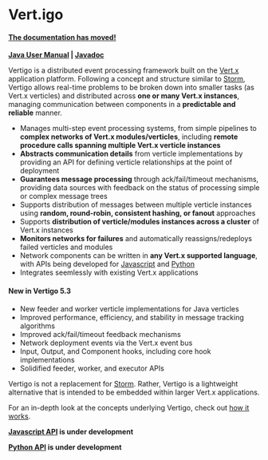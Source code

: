 Vert.igo
========

#### [The documentation has moved!](https://github.com/kuujo/vertigo/wiki/Vertigo-Documentation)

**[Java User Manual](https://github.com/kuujo/vertigo/wiki/Java-User-Manual) | [Javadoc](http://vertigo.kuujo.net/java/)**

Vertigo is a distributed event processing framework built on the
[Vert.x](http://vertx.io/) application platform. Following a concept and
structure similar to [Storm](https://github.com/nathanmarz/storm), Vertigo
allows real-time problems to be broken down into smaller tasks (as Vert.x
verticles) and distributed across **one or many Vert.x instances**, managing
communication between components in a **predictable and reliable** manner.

* Manages multi-step event processing systems, from simple pipelines to
  **complex networks of Vert.x modules/verticles**, including **remote procedure
  calls spanning multiple Vert.x verticle instances**
* **Abstracts communication details** from verticle implementations by providing
  an API for defining verticle relationships at the point of deployment
* **Guarantees message processing** through ack/fail/timeout mechanisms, providing
  data sources with feedback on the status of processing simple or complex
  message trees
* Supports distribution of messages between multiple verticle instances using
  **random, round-robin, consistent hashing, or fanout** approaches
* Supports **distribution of verticle/modules instances across a cluster** of Vert.x
  instances
* **Monitors networks for failures** and automatically reassigns/redeploys failed
  verticles and modules
* Network components can be written in **any Vert.x supported language**, with
  APIs being developed for [Javascript](https://github.com/kuujo/vertigo-js)
  and [Python](https://github.com/kuujo/vertigo-python)
* Integrates seemlessly with existing Vert.x applications

#### New in Vertigo 5.3

* New feeder and worker verticle implementations for Java verticles
* Improved performance, efficiency, and stability in message tracking algorithms
* Improved ack/fail/timeout feedback mechanisms
* Network deployment events via the Vert.x event bus
* Input, Output, and Component hooks, including core hook implementations
* Solidified feeder, worker, and executor APIs

Vertigo is not a replacement for [Storm](https://github.com/nathanmarz/storm).
Rather, Vertigo is a lightweight alternative that is intended to be embedded
within larger Vert.x applications.

For an in-depth look at the concepts underlying Vertigo, check out
[how it works](https://github.com/kuujo/vertigo/wiki/How-it-works).

**[Javascript API](https://github.com/kuujo/vertigo-js) is under development**

**[Python API](https://github.com/kuujo/vertigo-python) is under development**
